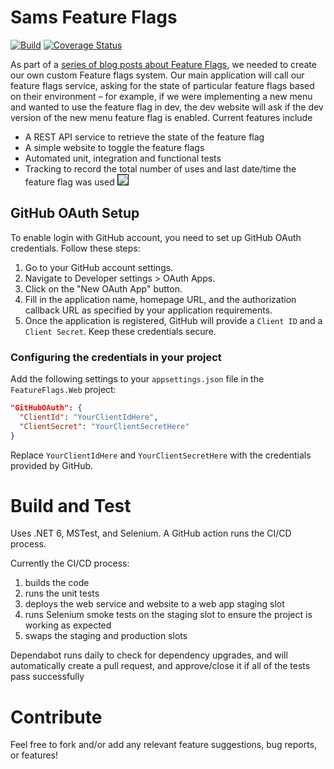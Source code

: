 # Sams Feature Flags

[![Build](https://github.com/samsmithnz/FeatureFlags/workflows/Feature%20Flags%20CI%2FCD/badge.svg)](https://github.com/samsmithnz/SamsFeatureFlags/actions?query=workflow%3A%22Feature+Flags+CI%2FCD%22) 
[![Coverage Status](https://coveralls.io/repos/github/samsmithnz/SamsFeatureFlags/badge.svg?branch=main)](https://coveralls.io/github/samsmithnz/SamsFeatureFlags?branch=main)

As part of a [series of blog posts about Feature Flags](https://samlearnsazure.blog/2019/09/13/implementing-feature-flags/), we needed to create our own custom Feature flags system. 
Our main application will call our feature flags service, asking for the state of particular feature flags based on their environment – for example, if we were implementing a new menu and wanted to use the feature flag in dev, the dev website will ask if the dev version of the new menu feature flag is enabled. Current features include 
- A REST API service to retrieve the state of the feature flag
- A simple website to toggle the feature flags
- Automated unit, integration and functional tests
- Tracking to record the total number of uses and last date/time the feature flag was used
<kbd><img src="https://samlearnsazure.files.wordpress.com/2019/09/23samsappfeatureflags-2.png?w=1160" style="border: 1px solid black" /></kbd>

## GitHub OAuth Setup

To enable login with GitHub account, you need to set up GitHub OAuth credentials. Follow these steps:

1. Go to your GitHub account settings.
2. Navigate to Developer settings > OAuth Apps.
3. Click on the "New OAuth App" button.
4. Fill in the application name, homepage URL, and the authorization callback URL as specified by your application requirements.
5. Once the application is registered, GitHub will provide a `Client ID` and a `Client Secret`. Keep these credentials secure.

### Configuring the credentials in your project

Add the following settings to your `appsettings.json` file in the `FeatureFlags.Web` project:

```json
"GitHubOAuth": {
  "ClientId": "YourClientIdHere",
  "ClientSecret": "YourClientSecretHere"
}
```

Replace `YourClientIdHere` and `YourClientSecretHere` with the credentials provided by GitHub.

# Build and Test
Uses .NET 6, MSTest, and Selenium. A GitHub action runs the CI/CD process. 

Currently the CI/CD process: 
1. builds the code
2. runs the unit tests
3. deploys the web service and website to a web app staging slot
4. runs Selenium smoke tests on the staging slot to ensure the project is working as expected
5. swaps the staging and production slots

Dependabot runs daily to check for dependency upgrades, and will automatically create a pull request, and approve/close it if all of the tests pass successfully 

# Contribute
Feel free to fork and/or add any relevant feature suggestions, bug reports, or features!  
